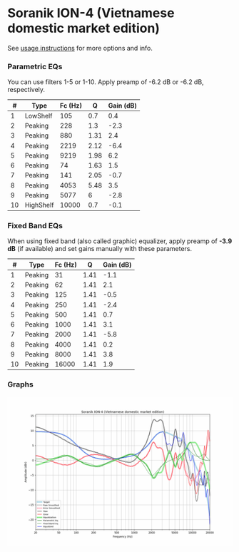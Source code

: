 # Soranik ION-4 (Vietnamese domestic market edition)
See [usage instructions](https://github.com/jaakkopasanen/AutoEq#usage) for more options and info.

### Parametric EQs
You can use filters 1-5 or 1-10. Apply preamp of -6.2 dB or -6.2 dB, respectively.

|   # | Type      |   Fc (Hz) |    Q |   Gain (dB) |
|-----|-----------|-----------|------|-------------|
|   1 | LowShelf  |       105 | 0.7  |         0.4 |
|   2 | Peaking   |       228 | 1.3  |        -2.3 |
|   3 | Peaking   |       880 | 1.31 |         2.4 |
|   4 | Peaking   |      2219 | 2.12 |        -6.4 |
|   5 | Peaking   |      9219 | 1.98 |         6.2 |
|   6 | Peaking   |        74 | 1.63 |         1.5 |
|   7 | Peaking   |       141 | 2.05 |        -0.7 |
|   8 | Peaking   |      4053 | 5.48 |         3.5 |
|   9 | Peaking   |      5077 | 6    |        -2.8 |
|  10 | HighShelf |     10000 | 0.7  |        -0.1 |

### Fixed Band EQs
When using fixed band (also called graphic) equalizer, apply preamp of **-3.9 dB** (if available) and set gains manually with these parameters.

|   # | Type    |   Fc (Hz) |    Q |   Gain (dB) |
|-----|---------|-----------|------|-------------|
|   1 | Peaking |        31 | 1.41 |        -1.1 |
|   2 | Peaking |        62 | 1.41 |         2.1 |
|   3 | Peaking |       125 | 1.41 |        -0.5 |
|   4 | Peaking |       250 | 1.41 |        -2.4 |
|   5 | Peaking |       500 | 1.41 |         0.7 |
|   6 | Peaking |      1000 | 1.41 |         3.1 |
|   7 | Peaking |      2000 | 1.41 |        -5.8 |
|   8 | Peaking |      4000 | 1.41 |         0.2 |
|   9 | Peaking |      8000 | 1.41 |         3.8 |
|  10 | Peaking |     16000 | 1.41 |         1.9 |

### Graphs
![](./Soranik%20ION-4%20(Vietnamese%20domestic%20market%20edition).png)
